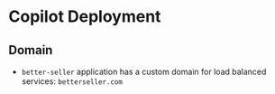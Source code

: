 # Copilot Deployment

## Domain

- `better-seller` application has a custom domain for load balanced services: `betterseller.com`
